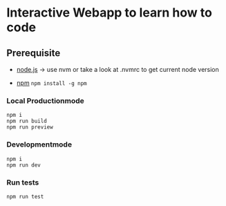 # Interactive Webapp to learn how to code

## Prerequisite

- [node.js](https://nodejs.org/en/download/) -> use nvm or take a look at .nvmrc to get current node version

- [npm](https://docs.npmjs.com/downloading-and-installing-node-js-and-npm)
``
npm install -g npm
``

### Local Productionmode

```
npm i
npm run build
npm run preview
```

### Developmentmode

```
npm i
npm run dev
```

### Run tests

```
npm run test
```
